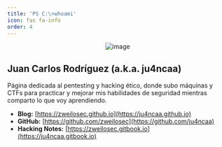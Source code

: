 ```yaml
---
title: 'PS C:\>whoami'
icon: fas fa-info
order: 4
---
```



<div align="center"><img alt="image" src="https://github.com/user-attachments/assets/5f67a505-07d4-4aa4-b656-5f446d2aec8d"></div>


## Juan Carlos Rodríguez (a.k.a. ju4ncaa)

Página dedicada al pentesting y hacking ético, donde subo máquinas y CTFs para practicar y mejorar mis habilidades de seguridad mientras comparto lo que voy aprendiendo.

* **Blog:** [https://zweilosec.github.io](https://ju4ncaa.github.io)
* **GitHub:** [https://github.com/zweilosec](https://github.com/ju4ncaa)
* **Hacking Notes:** [https://zweilosec.gitbook.io](https://ju4ncaa.gitbook.io)
